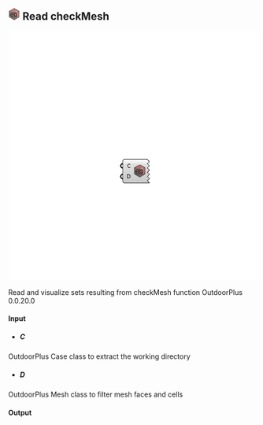 ## ![](../../images/icons/Read_checkMesh.png) Read checkMesh

![](../../images/components/Read_checkMesh.png)

Read and visualize sets resulting from checkMesh function 
 OutdoorPlus 0.0.20.0

#### Input
* ##### C 
OutdoorPlus Case class to extract the working directory
* ##### D 
OutdoorPlus Mesh class to filter mesh faces and cells

#### Output